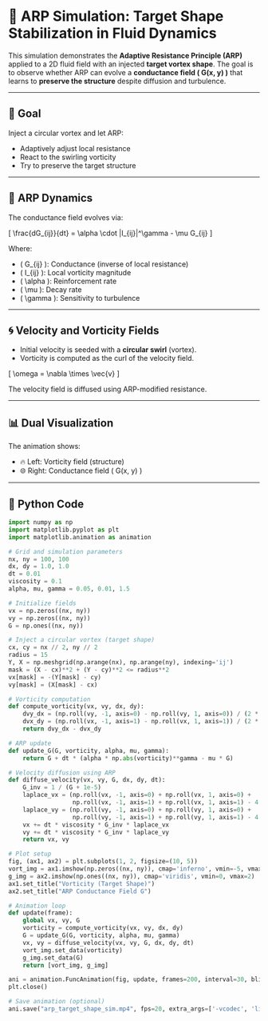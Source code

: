 # 🧠 ARP Simulation: Target Shape Stabilization in Fluid Dynamics

This simulation demonstrates the **Adaptive Resistance Principle (ARP)** applied to a 2D fluid field with an injected **target vortex shape**. The goal is to observe whether ARP can evolve a **conductance field \( G(x, y) \)** that learns to **preserve the structure** despite diffusion and turbulence.

---

## 🎯 Goal

Inject a circular vortex and let ARP:

- Adaptively adjust local resistance
- React to the swirling vorticity
- Try to preserve the target structure

---

## 🧪 ARP Dynamics

The conductance field evolves via:

\[
\frac{dG_{ij}}{dt} = \alpha \cdot |I_{ij}|^\gamma - \mu G_{ij}
\]

Where:
- \( G_{ij} \): Conductance (inverse of local resistance)
- \( I_{ij} \): Local vorticity magnitude
- \( \alpha \): Reinforcement rate
- \( \mu \): Decay rate
- \( \gamma \): Sensitivity to turbulence

---

## 🌀 Velocity and Vorticity Fields

- Initial velocity is seeded with a **circular swirl** (vortex).
- Vorticity is computed as the curl of the velocity field.

\[
\omega = \nabla \times \vec{v}
\]

The velocity field is diffused using ARP-modified resistance.

---

## 📊 Dual Visualization

The animation shows:
- 🔥 Left: Vorticity field (structure)
- 🌐 Right: Conductance field \( G(x, y) \)

---

## 🧠 Python Code

```python
import numpy as np
import matplotlib.pyplot as plt
import matplotlib.animation as animation

# Grid and simulation parameters
nx, ny = 100, 100
dx, dy = 1.0, 1.0
dt = 0.01
viscosity = 0.1
alpha, mu, gamma = 0.05, 0.01, 1.5

# Initialize fields
vx = np.zeros((nx, ny))
vy = np.zeros((nx, ny))
G = np.ones((nx, ny))

# Inject a circular vortex (target shape)
cx, cy = nx // 2, ny // 2
radius = 15
Y, X = np.meshgrid(np.arange(nx), np.arange(ny), indexing='ij')
mask = (X - cx)**2 + (Y - cy)**2 <= radius**2
vx[mask] = -(Y[mask] - cy)
vy[mask] = (X[mask] - cx)

# Vorticity computation
def compute_vorticity(vx, vy, dx, dy):
    dvy_dx = (np.roll(vy, -1, axis=0) - np.roll(vy, 1, axis=0)) / (2 * dx)
    dvx_dy = (np.roll(vx, -1, axis=1) - np.roll(vx, 1, axis=1)) / (2 * dy)
    return dvy_dx - dvx_dy

# ARP update
def update_G(G, vorticity, alpha, mu, gamma):
    return G + dt * (alpha * np.abs(vorticity)**gamma - mu * G)

# Velocity diffusion using ARP
def diffuse_velocity(vx, vy, G, dx, dy, dt):
    G_inv = 1 / (G + 1e-5)
    laplace_vx = (np.roll(vx, -1, axis=0) + np.roll(vx, 1, axis=0) +
                  np.roll(vx, -1, axis=1) + np.roll(vx, 1, axis=1) - 4 * vx) / (dx * dy)
    laplace_vy = (np.roll(vy, -1, axis=0) + np.roll(vy, 1, axis=0) +
                  np.roll(vy, -1, axis=1) + np.roll(vy, 1, axis=1) - 4 * vy) / (dx * dy)
    vx += dt * viscosity * G_inv * laplace_vx
    vy += dt * viscosity * G_inv * laplace_vy
    return vx, vy

# Plot setup
fig, (ax1, ax2) = plt.subplots(1, 2, figsize=(10, 5))
vort_img = ax1.imshow(np.zeros((nx, ny)), cmap='inferno', vmin=-5, vmax=5)
g_img = ax2.imshow(np.ones((nx, ny)), cmap='viridis', vmin=0, vmax=2)
ax1.set_title("Vorticity (Target Shape)")
ax2.set_title("ARP Conductance Field G")

# Animation loop
def update(frame):
    global vx, vy, G
    vorticity = compute_vorticity(vx, vy, dx, dy)
    G = update_G(G, vorticity, alpha, mu, gamma)
    vx, vy = diffuse_velocity(vx, vy, G, dx, dy, dt)
    vort_img.set_data(vorticity)
    g_img.set_data(G)
    return [vort_img, g_img]

ani = animation.FuncAnimation(fig, update, frames=200, interval=30, blit=True)
plt.close()

# Save animation (optional)
ani.save("arp_target_shape_sim.mp4", fps=20, extra_args=['-vcodec', 'libx264'])